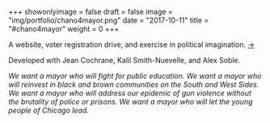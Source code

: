 +++
showonlyimage = false
draft = false
image = "img/portfolio/chano4mayor.png"
date = "2017-10-11"
title = "#chano4mayor"
weight = 0
+++

A website, voter registration drive, and exercise in political imagination. 
[→](chanoformayor.com)
<!--more-->

Developed with Jean Cochrane, Kalil Smith-Nuevelle, and Alex Soble. 

<i>We want a mayor who will fight for public education. We want a mayor who will reinvest in black and brown communities on the South and West Sides. We want a mayor who will address our epidemic of gun violence without the brutality of police or prisons. We want a mayor who will let the young people of Chicago lead.<i>